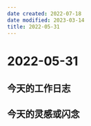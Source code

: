 ```yaml
---
date created: 2022-07-18
date modified: 2023-03-14
title: 2022-05-31
---
```


# 2022-05-31

## 今天的工作日志

## 今天的灵感或闪念
